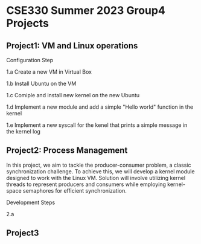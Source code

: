 # CSE330 Summer 2023 Group4 Projects 

## Project1: VM and Linux operations

Configuration Step 

1.a Create a new VM in  Virtual Box 

1.b Install Ubuntu on the VM 

1.c Comiple and install new kernel on the new Ubuntu

1.d Implement a new module and add a simple "Hello world" function in the kernel

1.e Implement a new syscall for the kenel that prints a simple message in the kernel log 


## Project2: Process Management 
In this project, we aim to tackle the producer-consumer problem, a classic synchronization challenge. To achieve this, we will develop a kernel module designed to work with the Linux VM. Solution will involve utilizing kernel threads to represent producers and consumers while employing kernel-space semaphores for efficient synchronization.

Development Steps 

2.a 




## Project3 

